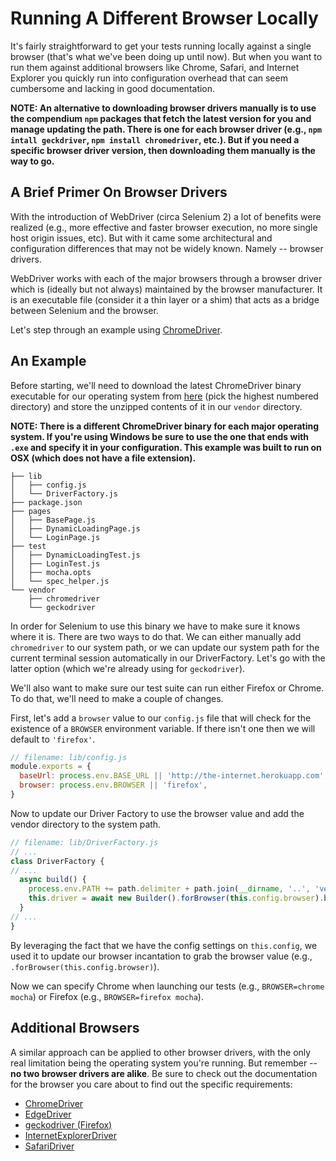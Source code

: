# Running A Different Browser Locally

It's fairly straightforward to get your tests running locally against a single browser (that's what we've been doing up until now). But when you want to run them against additional browsers like Chrome, Safari, and Internet Explorer you quickly run into configuration overhead that can seem cumbersome and lacking in good documentation.

__NOTE: An alternative to downloading browser drivers manually is to use the compendium `npm` packages that fetch the latest version for you and manage updating the path. There is one for each browser driver (e.g., `npm intall geckdriver`, `npm install chromedriver`, etc.). But if you need a specific browser driver version, then downloading them manually is the way to go.__

## A Brief Primer On Browser Drivers

With the introduction of WebDriver (circa Selenium 2) a lot of benefits were realized (e.g., more effective and faster browser execution, no more single host origin issues, etc). But with it came some architectural and configuration differences that may not be widely known. Namely -- browser drivers.

WebDriver works with each of the major browsers through a browser driver which is (ideally but not always) maintained by the browser manufacturer. It is an executable file (consider it a thin layer or a shim) that acts as a bridge between Selenium and the browser.

Let's step through an example using [ChromeDriver](https://sites.google.com/a/chromium.org/chromedriver/).

## An Example

Before starting, we'll need to download the latest ChromeDriver binary executable for our operating system from [here](http://chromedriver.storage.googleapis.com/index.html) (pick the highest numbered directory) and store the unzipped contents of it in our `vendor` directory.

__NOTE: There is a different ChromeDriver binary for each major operating system. If you're using Windows be sure to use the one that ends with `.exe` and specify it in your configuration. This example was built to run on OSX (which does not have a file extension).__

```text
├── lib
│   ├── config.js
│   └── DriverFactory.js
├── package.json
├── pages
│   ├── BasePage.js
│   ├── DynamicLoadingPage.js
│   └── LoginPage.js
├── test
│   ├── DynamicLoadingTest.js
│   ├── LoginTest.js
│   ├── mocha.opts
│   └── spec_helper.js
└── vendor
    ├── chromedriver
    └── geckodriver
```

In order for Selenium to use this binary we have to make sure it knows where it is. There are two ways to do that. We can either manually add `chromedriver` to our system path, or we can update our system path for the current terminal session automatically in our DriverFactory. Let's go with the latter option (which we're already using for `geckodriver`).

We'll also want to make sure our test suite can run either Firefox or Chrome. To do that, we'll need to make a couple of changes.

First, let's add a `browser` value to our `config.js` file that will check for the existence of a `BROWSER` environment variable. If there isn't one then we will default to `'firefox'`.

```javascript
// filename: lib/config.js
module.exports = {
  baseUrl: process.env.BASE_URL || 'http://the-internet.herokuapp.com',
  browser: process.env.BROWSER || 'firefox',
}
```

Now to update our Driver Factory to use the browser value and add the vendor directory to the system path.

```javascript
// filename: lib/DriverFactory.js
// ...
class DriverFactory {
// ...
  async build() {
    process.env.PATH += path.delimiter + path.join(__dirname, '..', 'vendor')
    this.driver = await new Builder().forBrowser(this.config.browser).build()
  }
// ...
}
```

By leveraging the fact that we have the config settings on `this.config`, we used it to update our browser incantation to grab the browser value (e.g., `.forBrowser(this.config.browser)`).

Now we can specify Chrome when launching our tests (e.g., `BROWSER=chrome mocha`) or Firefox (e.g., `BROWSER=firefox mocha`).

## Additional Browsers

A similar approach can be applied to other browser drivers, with the only real limitation being the operating system you're running. But remember -- __no two browser drivers are alike__. Be sure to check out the documentation for the browser you care about to find out the specific requirements:

+ [ChromeDriver](https://sites.google.com/a/chromium.org/chromedriver/)
+ [EdgeDriver](https://docs.microsoft.com/en-us/microsoft-edge/webdriver)
+ [geckodriver (Firefox)](https://github.com/mozilla/geckodriver)
+ [InternetExplorerDriver](https://github.com/SeleniumHQ/selenium/wiki/InternetExplorerDriver)
+ [SafariDriver](https://developer.apple.com/documentation/webkit/testing_with_webdriver_in_safari)


